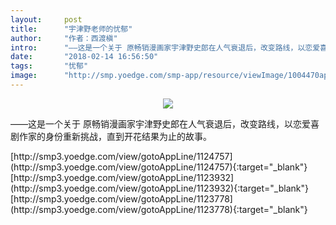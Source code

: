 ```yaml
---
layout:     post
title:      "宇津野老师的忧郁"
author:     "作者：西渡槇"
intro:      "——这是一个关于 原畅销漫画家宇津野史郎在人气衰退后，改变路线，以恋爱喜剧作家的身份重新挑战，直到开花结果为止的故事。"
date:       "2018-02-14 16:56:50"
tags:       "忧郁"
image:      "http://smp.yoedge.com/smp-app/resource/viewImage/1004470appline.png"
---
```

<div style="text-align: center">
<p><img src="http://smp.yoedge.com/smp-app/resource/viewImage/1004470appline.png"/></p>
</div>
<p class="post-meta">
<span>——这是一个关于 原畅销漫画家宇津野史郎在人气衰退后，改变路线，以恋爱喜剧作家的身份重新挑战，直到开花结果为止的故事。</span>
</p>
[http://smp3.yoedge.com/view/gotoAppLine/1124757](http://smp3.yoedge.com/view/gotoAppLine/1124757){:target="_blank"}
[http://smp3.yoedge.com/view/gotoAppLine/1123932](http://smp3.yoedge.com/view/gotoAppLine/1123932){:target="_blank"}
[http://smp3.yoedge.com/view/gotoAppLine/1123778](http://smp3.yoedge.com/view/gotoAppLine/1123778){:target="_blank"}


